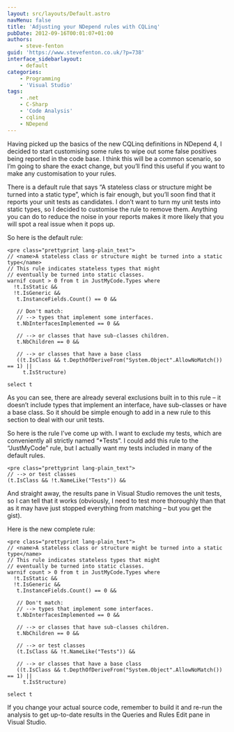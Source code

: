 ```yaml
---
layout: src/layouts/Default.astro
navMenu: false
title: 'Adjusting your NDepend rules with CQLinq'
pubDate: 2012-09-16T00:01:07+01:00
authors:
    - steve-fenton
guid: 'https://www.stevefenton.co.uk/?p=738'
interface_sidebarlayout:
    - default
categories:
    - Programming
    - 'Visual Studio'
tags:
    - .net
    - C-Sharp
    - 'Code Analysis'
    - cqlinq
    - NDepend
---
```


Having picked up the basics of the new CQLinq definitions in NDepend 4, I decided to start customising some rules to wipe out some false positives being reported in the code base. I think this will be a common scenario, so I’m going to share the exact change, but you’ll find this useful if you want to make any customisation to your rules.

There is a default rule that says “A stateless class or structure might be turned into a static type”, which is fair enough, but you’ll soon find that it reports your unit tests as candidates. I don’t want to turn my unit tests into static types, so I decided to customise the rule to remove them. Anything you can do to reduce the noise in your reports makes it more likely that you will spot a real issue when it pops up.

So here is the default rule:

```
<pre class="prettyprint lang-plain_text">
// <name>A stateless class or structure might be turned into a static type</name>
// This rule indicates stateless types that might
// eventually be turned into static classes.
warnif count > 0 from t in JustMyCode.Types where
  !t.IsStatic &&                  
  !t.IsGeneric &&
   t.InstanceFields.Count() == 0 &&

   // Don't match:
   // --> types that implement some interfaces.
   t.NbInterfacesImplemented == 0 &&

   // --> or classes that have sub-classes children.                            
   t.NbChildren == 0 &&

   // --> or classes that have a base class
   ((t.IsClass && t.DepthOfDeriveFrom("System.Object".AllowNoMatch()) == 1) ||
     t.IsStructure)
   
select t
```
As you can see, there are already several exclusions built in to this rule – it doesn’t include types that implement an interface, have sub-classes or have a base class. So it should be simple enough to add in a new rule to this section to deal with our unit tests.

So here is the rule I’ve come up with. I want to exclude my tests, which are conveniently all strictly named “\*Tests”. I could add this rule to the “JustMyCode” rule, but I actually want my tests included in many of the default rules.

```
<pre class="prettyprint lang-plain_text">
// --> or test classes
(t.IsClass && !t.NameLike("Tests")) &&
```
And straight away, the results pane in Visual Studio removes the unit tests, so I can tell that it works (obviously, I need to test more thoroughly than that as it may have just stopped everything from matching – but you get the gist).

Here is the new complete rule:

```
<pre class="prettyprint lang-plain_text">
// <name>A stateless class or structure might be turned into a static type</name>
// This rule indicates stateless types that might
// eventually be turned into static classes.
warnif count > 0 from t in JustMyCode.Types where
  !t.IsStatic &&                  
  !t.IsGeneric &&
   t.InstanceFields.Count() == 0 &&

   // Don't match:
   // --> types that implement some interfaces.
   t.NbInterfacesImplemented == 0 &&

   // --> or classes that have sub-classes children.                            
   t.NbChildren == 0 &&

   // --> or test classes
   (t.IsClass && !t.NameLike("Tests")) &&

   // --> or classes that have a base class
   ((t.IsClass && t.DepthOfDeriveFrom("System.Object".AllowNoMatch()) == 1) ||
     t.IsStructure)
   
select t
```
If you change your actual source code, remember to build it and re-run the analysis to get up-to-date results in the Queries and Rules Edit pane in Visual Studio.